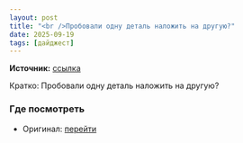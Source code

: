 ```yaml
---
layout: post
title: "<br />Пробовали одну деталь наложить на другую?"
date: 2025-09-19
tags: [дайджест]
---
```


**Источник:** [ссылка](https://t.me/StockSubmitter/154350)

Кратко: Пробовали одну деталь наложить на другую?

### Где посмотреть
- Оригинал: [перейти]({link})
